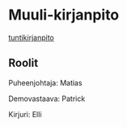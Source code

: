 # Muuli-kirjanpito

[tuntikirjanpito](https://helsinkifi-my.sharepoint.com/:x:/g/personal/patricks_ad_helsinki_fi/Ef0ZatQH2eFKlysvgVYF448BxujNUxQEIyBoaVI5e6C8BA?e=oOt2gX)

## Roolit

Puheenjohtaja: Matias

Demovastaava: Patrick

Kirjuri: Elli
